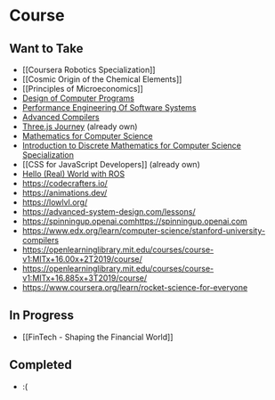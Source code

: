 # Course

## Want to Take
- [[Coursera Robotics Specialization]]
- [[Cosmic Origin of the Chemical Elements]]
- [[Principles of Microeconomics]]
- [Design of Computer Programs](https://www.udacity.com/course/design-of-computer-programs--cs212)
- [Performance Engineering Of Software Systems](https://ocw.mit.edu/courses/6-172-performance-engineering-of-software-systems-fall-2018/)
- [Advanced Compilers](https://www.cs.cornell.edu/courses/cs6120/2020fa/self-guided/)
- [Three.js Journey](https://threejs-journey.com/) (already own)
- [Mathematics for Computer Science](https://ocw.mit.edu/courses/6-042j-mathematics-for-computer-science-fall-2010/video_galleries/video-lectures/)
- [Introduction to Discrete Mathematics for Computer Science Specialization](https://www.coursera.org/specializations/discrete-mathematics)
- [[CSS for JavaScript Developers]] (already own)
- [Hello (Real) World with ROS](https://online-learning.tudelft.nl/courses/hello-real-world-with-ros-robot-operating-systems/)
- https://codecrafters.io/
- https://animations.dev/
- https://lowlvl.org/
- https://advanced-system-design.com/lessons/
- https://spinningup.openai.comhttps://spinningup.openai.com
- https://www.edx.org/learn/computer-science/stanford-university-compilers
- https://openlearninglibrary.mit.edu/courses/course-v1:MITx+16.00x+2T2019/course/
- https://openlearninglibrary.mit.edu/courses/course-v1:MITx+16.885x+3T2019/course/
- https://www.coursera.org/learn/rocket-science-for-everyone
## In Progress
- [[FinTech - Shaping the Financial World]]
## Completed
- :(